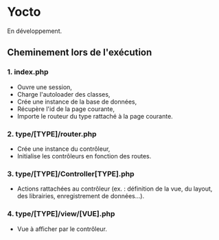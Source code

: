 # Yocto
En développement.

## Cheminement lors de l'exécution

### 1. index.php
- Ouvre une session,
- Charge l'autoloader des classes,
- Crée une instance de la base de données,
- Récupère l'id de la page courante,
- Importe le routeur du type rattaché à la page courante.

### 2. type/[TYPE]/router.php
- Crée une instance du contrôleur,
- Initialise les contrôleurs en fonction des routes.

### 3. type/[TYPE]/Controller[TYPE].php
- Actions rattachées au contrôleur (ex. : définition de la vue, du layout, des librairies, enregistrement de données...).

### 4. type/[TYPE]/view/[VUE].php
- Vue à afficher par le contrôleur.